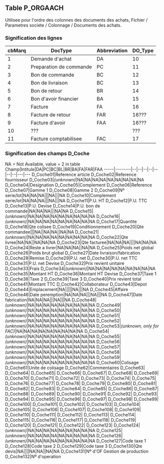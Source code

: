 ## Table P_ORGAACH
Utilisee pour l'ordre des colonnes des documents des achats, Fichier / Parametres societe / Colonnage / Documents des achats.

### Signification des lignes
cbMarq|DocType|Abbreviation|DO_Type
------|-------|------------|-------
1|Demande d'achat|DA|10
2|Preparation de commande|PC|11
3|Bon de commande|BC|12
4|Bon de livraison|BC|13
5|Bon de retour|BR|14
6|Bon d'avoir financier|BA|15
7|Facture|FA|16
8|Facture de retour|FAR|16???
9|Facture d'avoir|FAA|16???
10|???||???
11|Facture comptabilisee|FAC|17

### Signification des champs D_Coche
NA = Not Available, value = 2 in table
Champ|Intitule|DA|PC|BC|BL|BR|BA|FA|FAR|FAA
-----|--------|--|--|--|--|--|--|--|---|---
D_Coche01|Reference article
D_Coche02|Reference fournisseur
D_Coche03|<i>(unknown)</i>|NA|NA|NA|NA|NA|NA|NA|NA|NA
D_Coche04|Designation
D_Coche05|Complement
D_Coche06|Reference
D_Coche07|Gamme 1
D_Coche08|Gamme 2
D_Coche09|Nº serie/lot|NA|NA|NA|||NA|||NA
D_Coche10|Complement serie/lot|NA|NA|NA|||NA|||NA
D_Coche11|P.U. HT
D_Coche12|P.U. TTC
D_Coche13|P.U. Devise
D_Coche14|P.U. bon de commande|NA|NA|NA|||NA|NA
D_Coche15|<i>(unknown)</i>|NA|NA|NA|NA|NA|NA|NA|NA|NA
D_Coche16|<i>(unknown)</i>|NA|NA|NA|NA|NA|NA|NA|NA|NA
D_Coche17|Quantite
D_Coche18|Qte colisee
D_Coche19|Conditionnement
D_Coche20|Qte commandee|||NA||NA|NA||NA|NA
D_Coche21|<i>(unknown)</i>|NA|NA|NA|NA|NA|NA|NA|NA|NA
D_Coche22|Qte livree|NA|NA||NA|NA|NA
D_Coche23|Qte facturee|NA|NA|NA||||NA|NA|NA
D_Coche24|Reste a livrer|NA|NA|NA||NA|NA
D_Coche25|Poids net global
D_Coche26|Poids brut global
D_Coche27|Date livraison/fabrication
D_Coche28|Remise
D_Coche29|P.U. net
D_Coche30|P.U. net TTC
D_Coche31|P.U. net Devise
D_Coche32|Prix revient unitaire
D_Coche33|Frais
D_Coche34|<i>(unknown)</i>|NA|NA|NA|NA|NA|NA|NA|NA|NA
D_Coche35|Montant HT
D_Coche36|Montant HT Devise
D_Coche37|Taxe 1
D_Coche38|Taxe 2
D_Coche39|Taxe 3
D_Coche40|Prix revient total
D_Coche41|Montant TTC
D_Coche42|Collaborateur
D_Coche43|Depot
D_Coche44|Emplacement|NA|||||NA|||NA
D_Coche45|Affaire
D_Coche46|Date peremption|NA|NA|NA|||NA|||NA
D_Coche47|Date fabrication|NA|NA|NA|||NA|||NA
D_Coche48|<i>(unknown)</i>|NA|NA|NA|NA|NA|NA|NA|NA|NA
D_Coche49|<i>(unknown)</i>|NA|NA|NA|NA|NA|NA|NA|NA|NA
D_Coche50|<i>(unknown)</i>|NA|NA|NA|NA|NA|NA|NA|NA|NA
D_Coche51|<i>(unknown)</i>|NA|NA|NA|NA|NA|NA|NA|NA|NA
D_Coche52|<i>(unknown)</i>|NA|NA|NA|NA|NA|NA|NA|NA|NA
D_Coche53|<i>(unknown, only for FAC)</i>|NA|NA|NA|NA|NA|NA|NA|NA|NA
D_Coche54|<i>(unknown)</i>|NA|NA|NA|NA|NA|NA|NA|NA|NA
D_Coche55|<i>(unknown)</i>|NA|NA|NA|NA|NA|NA|NA|NA|NA
D_Coche56|<i>(unknown)</i>|NA|NA|NA|NA|NA|NA|NA|NA|NA
D_Coche57|<i>(unknown)</i>|NA|NA|NA|NA|NA|NA|NA|NA|NA
D_Coche58|<i>(unknown)</i>|NA|NA|NA|NA|NA|NA|NA|NA|NA
D_Coche59|<i>(unknown)</i>|NA|NA|NA|NA|NA|NA|NA|NA|NA
D_Coche60|Colisage
D_Coche61|Unite de colisage
D_Coche62|Commentaires
D_Coche63|
D_Coche64|
D_Coche65|
D_Coche66|
D_Coche67|
D_Coche68|
D_Coche69|
D_Coche70|
D_Coche71|
D_Coche72|
D_Coche73|
D_Coche74|
D_Coche75|
D_Coche76|
D_Coche77|
D_Coche78|
D_Coche79|
D_Coche80|
D_Coche81|
D_Coche82|
D_Coche83|
D_Coche84|
D_Coche85|
D_Coche86|
D_Coche87|
D_Coche88|
D_Coche89|
D_Coche90|
D_Coche91|
D_Coche92|
D_Coche93|
D_Coche94|
D_Coche95|
D_Coche96|
D_Coche97|
D_Coche98|
D_Coche99|
D_Coche100|
D_Coche101|
D_Coche102|
D_Coche103|
D_Coche104|
D_Coche105|
D_Coche106|
D_Coche107|
D_Coche108|
D_Coche109|
D_Coche110|
D_Coche111|
D_Coche112|
D_Coche113|
D_Coche114|
D_Coche115|
D_Coche116|
D_Coche117|
D_Coche118|
D_Coche119|
D_Coche120|
D_Coche121|
D_Coche122|
D_Coche123|
D_Coche124|<i>(unknown)</i>|NA|NA|NA|NA|NA|NA|NA|NA|NA
D_Coche125|<i>(unknown)</i>|NA|NA|NA|NA|NA|NA|NA|NA|NA
D_Coche126|<i>(unknown)</i>|NA|NA|NA|NA|NA|NA|NA|NA|NA
D_Coche127|Code taxe 1
D_Coche128|Code taxe 2
D_Coche129|Code taxe 3
D_Coche130|Qte devis|NA||||NA|NA||NA|NA
D_Coche131|Nº d'OF Gestion de production
D_Coche132|Nº d'operation
